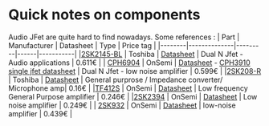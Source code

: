 # Quick notes on components

Audio JFet are quite hard to find nowadays.
Some references :
| Part | Manufacturer | Datasheet | Type | Price tag |
|--------|--------------|---------|------|-----------|
|[2SK2145-BL](https://befr.rs-online.com/web/p/jfets/2363558) | Toshiba | [Datasheet](https://docs.rs-online.com/8b31/A700000008414260.pdf) | Dual N Jfet - Audio applications | 0.611€ |
| [CPH6904](https://befr.rs-online.com/web/p/jfets/7919403?gb=s) | OnSemi | [Datasheet](https://docs.rs-online.com/a10a/0900766b8127ca44.pdf) - [CPH3910 single jfet datasheet](https://octopart.com/fr/datasheet/cph3910-tl-e-onsemi-26105371) | Dual N Jfet - low noise amplifier | 0.599€ |
|[2SK208-R](https://befr.rs-online.com/web/p/jfets/7603123) | Toshiba | [Datasheet](https://docs.rs-online.com/0072/0900766b810c3a49.pdf) | General purprose / Impedance converter/ Microphone amp| 0.16€ |
|[TF412S](https://befr.rs-online.com/web/p/jfets/8673287) | OnSemi | [Datasheet](https://docs.rs-online.com/8805/0900766b813b8bc0.pdf) | Low frequency General Purpose amplifier | 0.246€ |
|[2SK2394](https://befr.rs-online.com/web/p/jfets/1632019?searchId=b1c4d409-74d1-4bf0-aef5-282869472b04&gb=s) | OnSemi | [Datasheet](https://docs.rs-online.com/8558/0900766b8127c95a.pdf) | Low noise amplifier | 0.249€ |
| [2SK932](https://befr.rs-online.com/web/p/jfets/7925173P?gb=s) | OnSemi | [Datasheet](https://docs.rs-online.com/9926/0900766b81573b53.pdf) | low-noise amplifier | 0.439€ |